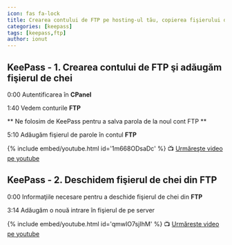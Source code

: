 ```yaml
---
icon: fas fa-lock
title: Crearea contului de FTP pe hosting-ul tău, copierea fişierului de chei pe ftp
categories: [keepass]
tags: [keepass,ftp]
author: ionut
---
```


## KeePass - 1. Crearea contului de FTP şi adăugăm fişierul de chei

0:00 Autentificarea în **CPanel**

1:40 Vedem conturile **FTP**

** Ne folosim de KeePass pentru a salva parola de la noul cont FTP **

5:10 Adăugăm fişierul de parole în contul **FTP**

{% include embed/youtube.html id='1m668ODsaDc' %}
📺 [Urmăreşte video pe youtube](https://www.youtube.com/watch?v=1m668ODsaDc)


## KeePass - 2. Deschidem fişierul de chei din FTP

0:00 Informaţiile necesare pentru a deschide fişierul de chei din **FTP**

3:14 Adăugăm o nouă intrare în fişierul de pe server

{% include embed/youtube.html id='qmwIO7sjIhM' %}
📺 [Urmăreşte video pe youtube](https://www.youtube.com/watch?v=qmwIO7sjIhM)
